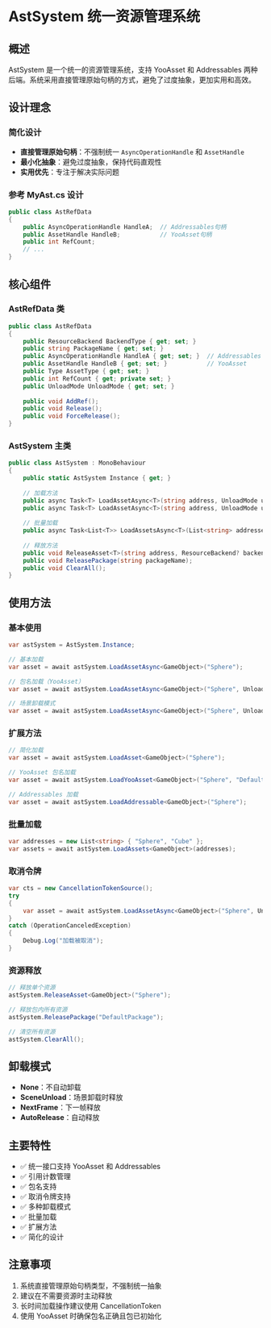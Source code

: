 # AstSystem 统一资源管理系统

## 概述

AstSystem 是一个统一的资源管理系统，支持 YooAsset 和 Addressables 两种后端。系统采用直接管理原始句柄的方式，避免了过度抽象，更加实用和高效。

## 设计理念

### 简化设计
- **直接管理原始句柄**：不强制统一 `AsyncOperationHandle` 和 `AssetHandle`
- **最小化抽象**：避免过度抽象，保持代码直观性
- **实用优先**：专注于解决实际问题

### 参考 MyAst.cs 设计
```csharp
public class AstRefData
{
    public AsyncOperationHandle HandleA;  // Addressables句柄
    public AssetHandle HandleB;           // YooAsset句柄
    public int RefCount;
    // ...
}
```

## 核心组件

### AstRefData 类
```csharp
public class AstRefData
{
    public ResourceBackend BackendType { get; set; }
    public string PackageName { get; set; }
    public AsyncOperationHandle HandleA { get; set; }  // Addressables
    public AssetHandle HandleB { get; set; }           // YooAsset
    public Type AssetType { get; set; }
    public int RefCount { get; private set; }
    public UnloadMode UnloadMode { get; set; }
    
    public void AddRef();
    public void Release();
    public void ForceRelease();
}
```

### AstSystem 主类
```csharp
public class AstSystem : MonoBehaviour
{
    public static AstSystem Instance { get; }
    
    // 加载方法
    public async Task<T> LoadAssetAsync<T>(string address, UnloadMode unloadMode = UnloadMode.None, CancellationToken cancellationToken = default);
    public async Task<T> LoadAssetAsync<T>(string address, UnloadMode unloadMode, string packageName, CancellationToken cancellationToken = default);
    
    // 批量加载
    public async Task<List<T>> LoadAssetsAsync<T>(List<string> addresses, UnloadMode unloadMode = UnloadMode.None, CancellationToken cancellationToken = default);
    
    // 释放方法
    public void ReleaseAsset<T>(string address, ResourceBackend? backend = null, string packageName = null);
    public void ReleasePackage(string packageName);
    public void ClearAll();
}
```

## 使用方法

### 基本使用
```csharp
var astSystem = AstSystem.Instance;

// 基本加载
var asset = await astSystem.LoadAssetAsync<GameObject>("Sphere");

// 包名加载（YooAsset）
var asset = await astSystem.LoadAssetAsync<GameObject>("Sphere", UnloadMode.None, "DefaultPackage");

// 场景卸载模式
var asset = await astSystem.LoadAssetAsync<GameObject>("Sphere", UnloadMode.SceneUnload);
```

### 扩展方法
```csharp
// 简化加载
var asset = await astSystem.LoadAsset<GameObject>("Sphere");

// YooAsset 包名加载
var asset = await astSystem.LoadYooAsset<GameObject>("Sphere", "DefaultPackage");

// Addressables 加载
var asset = await astSystem.LoadAddressable<GameObject>("Sphere");
```

### 批量加载
```csharp
var addresses = new List<string> { "Sphere", "Cube" };
var assets = await astSystem.LoadAssets<GameObject>(addresses);
```

### 取消令牌
```csharp
var cts = new CancellationTokenSource();
try
{
    var asset = await astSystem.LoadAssetAsync<GameObject>("Sphere", UnloadMode.None, cts.Token);
}
catch (OperationCanceledException)
{
    Debug.Log("加载被取消");
}
```

### 资源释放
```csharp
// 释放单个资源
astSystem.ReleaseAsset<GameObject>("Sphere");

// 释放包内所有资源
astSystem.ReleasePackage("DefaultPackage");

// 清空所有资源
astSystem.ClearAll();
```

## 卸载模式

- **None**：不自动卸载
- **SceneUnload**：场景卸载时释放
- **NextFrame**：下一帧释放
- **AutoRelease**：自动释放

## 主要特性

- ✅ 统一接口支持 YooAsset 和 Addressables
- ✅ 引用计数管理
- ✅ 包名支持
- ✅ 取消令牌支持
- ✅ 多种卸载模式
- ✅ 批量加载
- ✅ 扩展方法
- ✅ 简化的设计

## 注意事项

1. 系统直接管理原始句柄类型，不强制统一抽象
2. 建议在不需要资源时主动释放
3. 长时间加载操作建议使用 CancellationToken
4. 使用 YooAsset 时确保包名正确且包已初始化 
